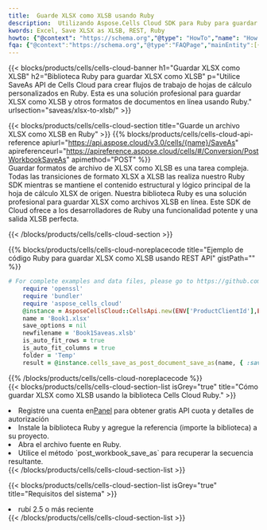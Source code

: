 ```yaml
---
title:  Guarde XLSX como XLSB usando Ruby
description:  Utilizando Aspose.Cells Cloud SDK para Ruby para guardar el archivo en formato XLSX como archivo en formato XLSB.
kwords: Excel, Save XLSX as XLSB, REST, Ruby
howto: {"@context": "https://schema.org","@type": "HowTo","name": "How to save XLSX as XLSB using the Cells Cloud Ruby library.","description": "How to save XLSX as XLSB using the Cells Cloud Ruby library.","image": {"@type": "ImageObject"},"url": "/ruby/saveas/xlsx-to-xlsb/","step": [{ "@type": "HowToStep","name": "How to save XLSX as XLSB using the Cells Cloud Ruby library. step 1", "image": {"@type": "ImageObject",},"url": "/ruby/saveas/xlsx-to-xlsb/","text": "Register an account at <a href='https://dashboard.aspose.cloud/'>Dashboard</a> to get free API quota & authorization details",},{ "@type": "HowToStep","name": "How to save XLSX as XLSB using the Cells Cloud Ruby library. step 1", "image": {"@type": "ImageObject",},"url": "/ruby/saveas/xlsx-to-xlsb/","text": "Install Ruby library and add the reference (import the library) to your project.",},{ "@type": "HowToStep","name": "How to save XLSX as XLSB using the Cells Cloud Ruby library. step 1", "image": {"@type": "ImageObject",},"url": "/ruby/saveas/xlsx-to-xlsb/","text": "Open the source file in Ruby.",},{ "@type": "HowToStep","name": "How to save XLSX as XLSB using the Cells Cloud Ruby library. step 1", "image": {"@type": "ImageObject",},"url": "/ruby/saveas/xlsx-to-xlsb/","text": "Use the `post_workbook_save_as` method to retrieve the resulting stream.",}, ],"supply": {"@type": "HowToSupply","name": "document"},"tool": [{"@type": "HowToTool","name": "RubyMine, Visual Studio Code, Aptana Studio, NetBeans"},{"@type": "HowToTool","name": "Aspose Cells"}],"totalTime": "PT6M"}
fqa: {"@context":"https://schema.org","@type":"FAQPage","mainEntity":[{"@type":"Question","name":"Why save file as other formats file in C# using REST API?","acceptedAnswer":{"@type":"Answer","text":"Documents are encoded in many ways, and some files may be incompatible with the software you use. To open and read such files, just save them as appropriate file formats.<br/><ol><li>Install .NET SDK and add the reference (import the library) to your project.</li><li>Open the source file in C# using REST API.</li><li>Call the PostWorkbookSaveAsRequest() method, passing an output filename with required extension.</li><li>Get the result of save as a separate file.</li></ol>"}},{"@type":"Question","name":"What file formats can I save as with your C# library?","acceptedAnswer":{"@type":"Answer","text":"We support a variety of file formats for conversion using .NET library, including XLSX, Excel, xls , PDF, CSV, HTML, Markdown, XML, PNG, JPG, TIFF, Json, TXT and many more."}},{"@type":"Question","name":"What is the maximum allowed file size for conversion using this .NET library?","acceptedAnswer":{"@type":"Answer","text":"There are no file size limits for format conversions using .NET library."}}]}
---
```

{{< blocks/products/cells/cells-cloud-banner h1="Guardar XLSX como XLSB" h2="Biblioteca Ruby para guardar XLSX como XLSB" p="Utilice SaveAs API de Cells Cloud para crear flujos de trabajo de hojas de cálculo personalizados en Ruby. Esta es una solución profesional para guardar XLSX como XLSB y otros formatos de documentos en línea usando Ruby." urlsection="saveas/xlsx-to-xlsb/" >}}

{{< blocks/products/cells/cells-cloud-section title="Guarde un archivo XLSX como XLSB en Ruby" >}}
{{% blocks/products/cells/cells-cloud-api-reference apiurl="https://api.aspose.cloud/v3.0/cells/{name}/SaveAs" apireferenceurl="https://apireference.aspose.cloud/cells/#/Conversion/PostWorkbookSaveAs" apimethod="POST" %}}
<br/>
Guardar formatos de archivo de XLSX como XLSB es una tarea compleja. Todas las transiciones de formato XLSX a XLSB las realiza nuestro Ruby SDK mientras se mantiene el contenido estructural y lógico principal de la hoja de cálculo XLSX de origen. Nuestra biblioteca Ruby es una solución profesional para guardar XLSX como archivos XLSB en línea. Este SDK de Cloud ofrece a los desarrolladores de Ruby una funcionalidad potente y una salida XLSB perfecta.

{{< /blocks/products/cells/cells-cloud-section >}}

{{% blocks/products/cells/cells-cloud-noreplacecode title="Ejemplo de código Ruby para guardar XLSX como XLSB usando REST API" gistPath="" %}}
  
```ruby
# For complete examples and data files, please go to https://github.com/aspose-cells-cloud/aspose-cells-cloud-ruby/
    require 'openssl'
    require 'bundler'
    require 'aspose_cells_cloud'
    @instance = AsposeCellsCloud::CellsApi.new(ENV['ProductClientId'],ENV['ProductClientSecret'])
    name = 'Book1.xlsx'
    save_options = nil
    newfilename = 'Book1Saveas.xlsb'
    is_auto_fit_rows = true
    is_auto_fit_columns = true
    folder = 'Temp'
    result = @instance.cells_save_as_post_document_save_as(name, { :save_options=>save_options, :newfilename=>(folder+"/"+newfilename), :is_auto_fit_rows=>is_auto_fit_rows, :is_auto_fit_columns=>is_auto_fit_columns, :folder=>folder})
```
  
{{% /blocks/products/cells/cells-cloud-noreplacecode %}}
<br/>
{{< blocks/products/cells/cells-cloud-section-list isGrey="true" title="Cómo guardar XLSX como XLSB usando la biblioteca Cells Cloud Ruby." >}}
<li> Registre una cuenta en<a href="https://dashboard.aspose.cloud/">Panel</a> para obtener gratis API cuota y detalles de autorización</li>
<li>Instale la biblioteca Ruby y agregue la referencia (importe la biblioteca) a su proyecto.</li>
<li>Abra el archivo fuente en Ruby.</li>
<li>Utilice el método `post_workbook_save_as` para recuperar la secuencia resultante.</li>
{{< /blocks/products/cells/cells-cloud-section-list >}}

{{< blocks/products/cells/cells-cloud-section-list isGrey="true" title="Requisitos del sistema" >}}
<li>rubí 2.5 o más reciente</li>
{{< /blocks/products/cells/cells-cloud-section-list >}}
